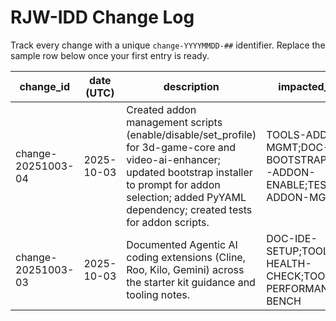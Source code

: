 # RJW-IDD Change Log

Track every change with a unique `change-YYYYMMDD-##` identifier. Replace the sample row below once your first entry is ready.

| change_id | date (UTC) | description | impacted_ids | operator | verification |
|-----------|------------|-------------|--------------|----------|--------------|
| change-20251003-04 | 2025-10-03 | Created addon management scripts (enable/disable/set_profile) for 3d-game-core and video-ai-enhancer; updated bootstrap installer to prompt for addon selection; added PyYAML dependency; created tests for addon scripts. | TOOLS-ADDON-MGMT;DOC-BOOTSTRAP;REQ-ADDON-ENABLE;TEST-ADDON-MGMT | System Integration | validator:pass 2025-10-03T000000Z |
| change-20251003-03 | 2025-10-03 | Documented Agentic AI coding extensions (Cline, Roo, Kilo, Gemini) across the starter kit guidance and tooling notes. | DOC-IDE-SETUP;TOOLS-HEALTH-CHECK;TOOLS-PERFORMANCE-BENCH | Platform Enablement | validator:pass 2025-10-03T000000Z |

